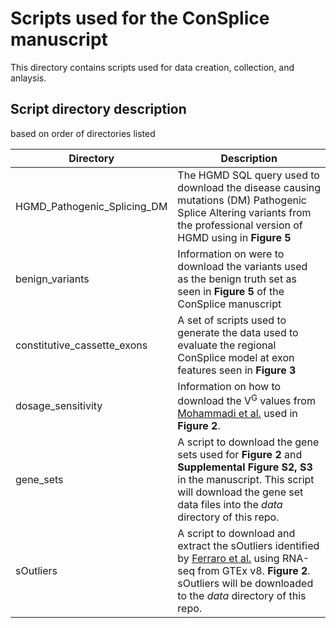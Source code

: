 # Scripts used for the ConSplice manuscript

This directory contains scripts used for data creation, collection, and anlaysis. 

## Script directory description

based on order of directories listed

| Directory | Description |
| --------- | ----------- |
| HGMD_Pathogenic_Splicing_DM | The HGMD SQL query used to download the disease causing mutations (DM) Pathogenic Splice Altering variants from the professional version of HGMD using in **Figure 5** | 
| benign_variants | Information on were to download the variants used as the benign truth set as seen in **Figure 5** of the ConSplice manuscript | 
| constitutive_cassette_exons | A set of scripts used to generate the data used to evaluate the regional ConSplice model at exon features seen in **Figure 3** |
| dosage_sensitivity | Information on how to download the V<sup>G</sup> values from [Mohammadi et al.](https://www.science.org/doi/10.1126/science.aay0256?) used in **Figure 2**. |
| gene_sets | A script to download the gene sets used for **Figure 2** and **Supplemental Figure S2, S3** in the manuscript. This script will download the gene set data files into the *data* directory of this repo. | 
| sOutliers | A script to download and extract the sOutliers identified by [Ferraro et al.](https://www.science.org/doi/10.1126/science.aaz5900) using RNA-seq from GTEx v8. **Figure 2**. sOutliers will be downloaded to the *data* directory of this repo. | 





